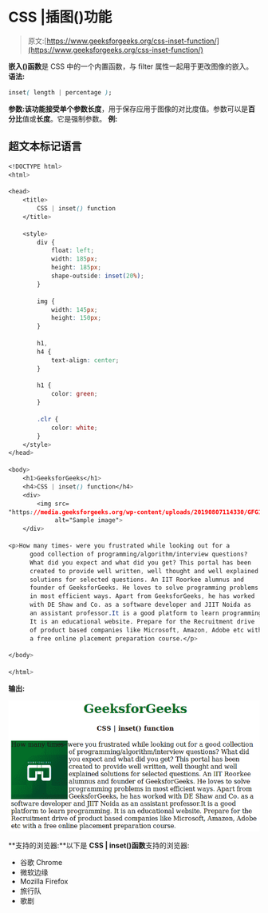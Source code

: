 # CSS |插图()功能

> 原文:[https://www.geeksforgeeks.org/css-inset-function/](https://www.geeksforgeeks.org/css-inset-function/)

**嵌入()函数**是 CSS 中的一个内置函数，与 filter 属性一起用于更改图像的嵌入。
**语法:**

```css
inset( length | percentage );
```

**参数:**该功能接受单个参数**长度**，用于保存应用于图像的对比度值。参数可以是**百分比**值或**长度**。它是强制参数。
**例:**

## 超文本标记语言

```css
<!DOCTYPE html>
<html>

<head>
    <title>
        CSS | inset() function
    </title>

    <style>
        div {
            float: left;
            width: 185px;
            height: 185px;
            shape-outside: inset(20%);
        }

        img {
            width: 145px;
            height: 150px;
        }

        h1,
        h4 {
            text-align: center;
        }

        h1 {
            color: green;
        }

        .clr {
            color: white;
        }
    </style>
</head>

<body>
    <h1>GeeksforGeeks</h1>
    <h4>CSS | inset() function</h4>
    <div>
        <img src=
"https://media.geeksforgeeks.org/wp-content/uploads/20190807114330/GFG115.png"
             alt="Sample image">
    </div>

<p>How many times- were you frustrated while looking out for a
      good collection of programming/algorithm/interview questions?
      What did you expect and what did you get? This portal has been
      created to provide well written, well thought and well explained
      solutions for selected questions. An IIT Roorkee alumnus and
      founder of GeeksforGeeks. He loves to solve programming problems
      in most efficient ways. Apart from GeeksforGeeks, he has worked
      with DE Shaw and Co. as a software developer and JIIT Noida as
      an assistant professor.It is a good platform to learn programming.
      It is an educational website. Prepare for the Recruitment drive
      of product based companies like Microsoft, Amazon, Adobe etc with
      a free online placement preparation course.</p>

</body>

</html>
```

**输出:**

![CSS inset() function](img/232483e29bba00fb0854dd88ada336d0.png)

**支持的浏览器:**以下是 **CSS | inset()函数**支持的浏览器:

*   谷歌 Chrome
*   微软边缘
*   Mozilla Firefox
*   旅行队
*   歌剧